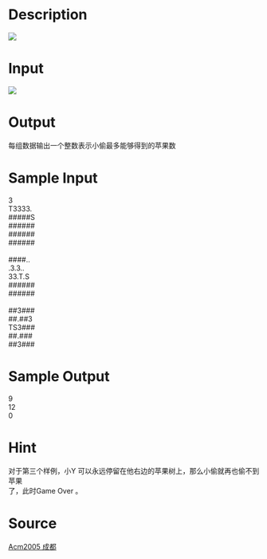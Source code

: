 
# Description

<div class="content"><img border="0" src="source/bzoj/1757/img/aHR0cHM6Ly9seWRzeS5jb20vSnVkZ2VPbmxpbmUvaW1hZ2VzLzE3NTdfMS5qcGc=.jpg"/>

</div>

# Input

<div class="content"><img border="0" src="source/bzoj/1757/img/aHR0cHM6Ly9seWRzeS5jb20vSnVkZ2VPbmxpbmUvaW1hZ2VzLzE3NTdfMi5qcGc=.jpg"/>

</div>

# Output

<div class="content">每组数据输出一个整数表示小偷最多能够得到的苹果数</div>

# Sample Input

<div class="content"><span class="sampledata">3 <br/>
T3333.<br/>
#####S<br/>
######<br/>
######<br/>
######<br/>
<br/>
####..<br/>
.3.3..<br/>
33.T.S<br/>
######<br/>
######<br/>
<br/>
##3###<br/>
##.##3<br/>
TS3###<br/>
##.###<br/>
##3###<br/>
</span></div>

# Sample Output

<div class="content"><span class="sampledata">9<br/>
12<br/>
0<br/>
</span></div>

# Hint

<div class="content"><p>对于第三个样例，小Y 可以永远停留在他右边的苹果树上，那么小偷就再也偷不到苹果<br/>
了，此时Game Over 。</p></div>

# Source

<div class="content"><p><a href="problemset.php?search=Acm2005 成都">Acm2005 成都</a></p></div>

